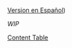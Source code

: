 [Version en Español](https://github.com/nmarsollier/go_di_ioc2/blob/main/README.md))

_WIP_

[Content Table](https://github.com/nmarsollier/go_index/blob/main/README_en.md)
